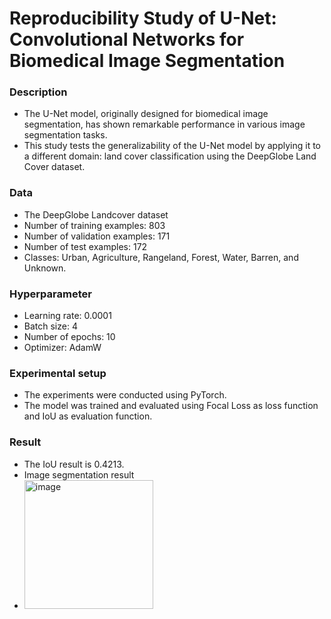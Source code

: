 # Reproducibility Study of U-Net: Convolutional Networks for Biomedical Image Segmentation  

### Description
- The U-Net model, originally designed for biomedical image segmentation, has shown remarkable performance in various image segmentation tasks.  
- This study tests the generalizability of the U-Net model by applying it to a different domain: land cover classification using the DeepGlobe Land Cover dataset.

### Data  
- The DeepGlobe Landcover dataset
- Number of training examples: 803  
- Number of validation examples: 171  
- Number of test examples: 172  
- Classes: Urban, Agriculture, Rangeland, Forest, Water, Barren, and Unknown.  

### Hyperparameter  
- Learning rate: 0.0001  
- Batch size: 4
- Number of epochs: 10  
- Optimizer: AdamW

### Experimental setup
- The experiments were conducted using PyTorch.  
- The model was trained and evaluated using Focal Loss as loss function and IoU as evaluation function.  

### Result
- The IoU result is 0.4213.
- Image segmentation result  
- <img width="206" alt="image" src="https://github.com/Teemyteem/Unet_DeepGlobe/assets/129394136/32f3199f-ab8f-4b3a-9ef5-73ad2551357d">


